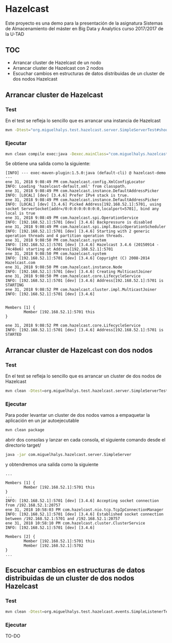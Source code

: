 # Hazelcast

Este proyecto es una demo para la presentación de la asignatura Sistemas de Almacenamiento del máster en Big Data y Analytics curso 2017/2017 de la U-TAD


## TOC

+ Arrancar cluster de Hazelcast de un nodo
+ Arrancar cluster de Hazelcast con 2 nodos
+ Escuchar cambios en estructuras de datos distribuidas de un cluster de dos nodos Hazelcast





## Arrancar cluster de Hazelcast

### Test

En el test se refleja lo sencillo que es arrancar una instancia de Hazelcast

``` bash
mvn -Dtest="org.miguelhalys.test.hazelcast.server.SimpleServerTest#shouldBootUp" test
```


### Ejecutar 

``` bash
mvn clean compile exec:java -Dexec.mainClass="com.miguelhalys.hazelcast.server.SimpleServer"
```

Se obtiene una salida como la siguiente:

```
[INFO] --- exec-maven-plugin:1.5.0:java (default-cli) @ hazelcast-demo ---
ene 31, 2018 9:08:49 PM com.hazelcast.config.XmlConfigLocator
INFO: Loading 'hazelcast-default.xml' from classpath.
ene 31, 2018 9:08:49 PM com.hazelcast.instance.DefaultAddressPicker
INFO: [LOCAL] [dev] [3.4.6] Prefer IPv4 stack is true.
ene 31, 2018 9:08:49 PM com.hazelcast.instance.DefaultAddressPicker
INFO: [LOCAL] [dev] [3.4.6] Picked Address[192.168.52.1]:5701, using socket ServerSocket[addr=/0:0:0:0:0:0:0:0,localport=5701], bind any local is true
ene 31, 2018 9:08:49 PM com.hazelcast.spi.OperationService
INFO: [192.168.52.1]:5701 [dev] [3.4.6] Backpressure is disabled
ene 31, 2018 9:08:49 PM com.hazelcast.spi.impl.BasicOperationScheduler
INFO: [192.168.52.1]:5701 [dev] [3.4.6] Starting with 2 generic operation threads and 4 partition operation threads.
ene 31, 2018 9:08:50 PM com.hazelcast.system
INFO: [192.168.52.1]:5701 [dev] [3.4.6] Hazelcast 3.4.6 (20150914 - 74c48e6) starting at Address[192.168.52.1]:5701
ene 31, 2018 9:08:50 PM com.hazelcast.system
INFO: [192.168.52.1]:5701 [dev] [3.4.6] Copyright (C) 2008-2014 Hazelcast.com
ene 31, 2018 9:08:50 PM com.hazelcast.instance.Node
INFO: [192.168.52.1]:5701 [dev] [3.4.6] Creating MulticastJoiner
ene 31, 2018 9:08:50 PM com.hazelcast.core.LifecycleService
INFO: [192.168.52.1]:5701 [dev] [3.4.6] Address[192.168.52.1]:5701 is STARTING
ene 31, 2018 9:08:52 PM com.hazelcast.cluster.impl.MulticastJoiner
INFO: [192.168.52.1]:5701 [dev] [3.4.6]


Members [1] {
        Member [192.168.52.1]:5701 this
}

ene 31, 2018 9:08:52 PM com.hazelcast.core.LifecycleService
INFO: [192.168.52.1]:5701 [dev] [3.4.6] Address[192.168.52.1]:5701 is STARTED
```

## Arrancar cluster de Hazelcast con dos nodos

### Test

En el test se refleja lo sencillo que es arrancar un cluster de dos nodos de Hazelcast

``` bash
mvn clean -Dtest=org.miguelhalys.test.hazelcast.server.SimpleServerTest#shouldBootUpTwoInstances test
```

### Ejecutar

Para poder levantar un cluster de dos nodos vamos a empaquetar la aplicación en un jar autoejecutable

``` bash
mvn clean package
```

abrir dos consolas y lanzar en cada consola, el siguiente comando desde el directorio target/

``` bash
java -jar com.miguelhalys.hazelcast.server.SimpleServer
```

y obtendremos una salida como la siguiente
```
...

Members [1] {
        Member [192.168.52.1]:5701 this
}
...
INFO: [192.168.52.1]:5701 [dev] [3.4.6] Accepting socket connection from /192.168.52.1:20757
ene 31, 2018 10:58:03 PM com.hazelcast.nio.tcp.TcpIpConnectionManager
INFO: [192.168.52.1]:5701 [dev] [3.4.6] Established socket connection between /192.168.52.1:5701 and /192.168.52.1:20757
ene 31, 2018 10:58:10 PM com.hazelcast.cluster.ClusterService
INFO: [192.168.52.1]:5701 [dev] [3.4.6]

Members [2] {
        Member [192.168.52.1]:5701 this
        Member [192.168.52.1]:5702
}
...
```

## Escuchar cambios en estructuras de datos distribuidas de un cluster de dos nodos Hazelcast

### Test

``` bash
mvn clean -Dtest=org.miguelhalys.test.hazelcast.events.SimpleListenerTest#listenToChanges test
```

### Ejecutar

TO-DO


